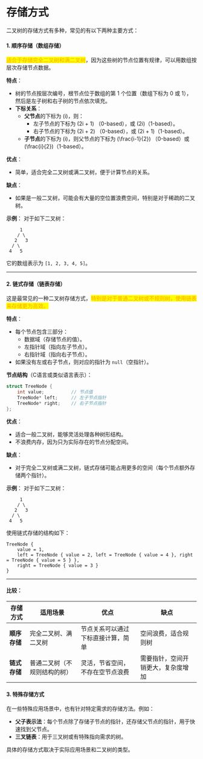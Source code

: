 # 存储方式

二叉树的存储方式有多种，常见的有以下两种主要方式：

#### 1. **顺序存储（数组存储）**

<mark style="color:orange;">适合于存储完全二叉树和满二叉树</mark>，因为这些树的节点位置有规律，可以用数组按层次存储节点数据。

**特点**：

* 树的节点按层次编号，根节点位于数组的第 1 个位置（数组下标为 0 或 1），然后是左子树和右子树的节点依次填充。
* **下标关系**：
  * **父节点**的下标为 (i)，则：
    * 左子节点的下标为 (2i + 1) （0-based），或 (2i)（1-based）。
    * 右子节点的下标为 (2i + 2) （0-based），或 (2i + 1)（1-based）。
  * **子节点**的下标为 (i)，则父节点的下标为 (\frac{i-1}{2}) （0-based）或 (\frac{i}{2})（1-based）。

**优点**：

* 简单，适合完全二叉树或满二叉树，便于计算节点的关系。

**缺点**：

* 如果是一般二叉树，可能会有大量的空位置浪费空间，特别是对于稀疏的二叉树。

**示例**： 对于如下二叉树：

```
     1
    / \
   2   3
  / \
 4   5
```

它的数组表示为 `[1, 2, 3, 4, 5]`。

***

#### 2. **链式存储（链表存储）**

这是最常见的一种二叉树存储方式，<mark style="color:orange;">特别是对于普通二叉树或不规则树，使用链表来存储更为高效。</mark>

**特点**：

* 每个节点包含三部分：
  * 数据域（存储节点的值）。
  * 左指针域（指向左子节点）。
  * 右指针域（指向右子节点）。
* 如果没有左或右子节点，则对应的指针为 `null`（空指针）。

**节点结构**（C语言或类似语言表示）：

```c
struct TreeNode {
    int value;          // 节点值
    TreeNode* left;     // 左子节点指针
    TreeNode* right;    // 右子节点指针
};
```

**优点**：

* 适合一般二叉树，能够灵活处理各种树形结构。
* 不浪费内存，因为只为实际存在的节点分配空间。

**缺点**：

* 对于完全二叉树或满二叉树，链式存储可能占用更多的空间（每个节点额外存储两个指针）。

**示例**： 对于如下二叉树：

```
     1
    / \
   2   3
  / \
 4   5
```

使用链式存储的结构如下：

```
TreeNode {
    value = 1,
    left = TreeNode { value = 2, left = TreeNode { value = 4 }, right = TreeNode { value = 5 } },
    right = TreeNode { value = 3 }
}
```

***

#### **比较：**

| **存储方式** | **适用场景**       | **优点**            | **缺点**            |
| -------- | -------------- | ----------------- | ----------------- |
| **顺序存储** | 完全二叉树、满二叉树     | 节点关系可以通过下标直接计算，简单 | 空间浪费，适合规则树        |
| **链式存储** | 普通二叉树（不规则结构的树） | 灵活，节省空间，不存在空节点浪费  | 需要指针，空间开销更大，复杂度增加 |

#### 3. **特殊存储方式**

在一些特殊应用场景中，也有针对特定需求的存储方法。例如：

* **父子表示法**：每个节点除了存储子节点的指针，还存储父节点的指针，用于快速找到父节点。
* **三叉链表**：用于三叉树或有特殊指向需求的树。

具体的存储方式取决于实际应用场景和二叉树的类型。

